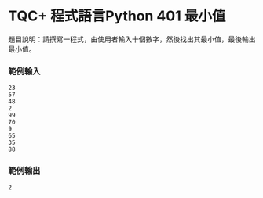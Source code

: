 # TQC+ 程式語言Python 401 最小值
題目說明：請撰寫一程式，由使用者輸入十個數字，然後找出其最小值，最後輸出最小值。
### 範例輸入
```shell
23
57
48
2
99
70
9
65
35
88
```
### 範例輸出
```shell
2
```

